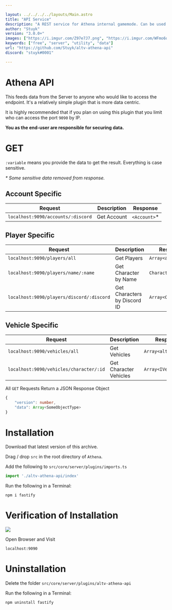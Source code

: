 ```yaml
---

layout: ../../../../layouts/Main.astro
title: "API Service"
description: "A REST service for Athena internal gamemode. Can be used to get various player data."
author: "Stuyk"
version: "3.0.0+"
images: ["https://i.imgur.com/Z97e7J7.png", "https://i.imgur.com/WFmo6uG.png", "https://i.imgur.com/mcHA98R.png"]
keywords: ["free", "server", "utility", "data"]
url: "https://github.com/Stuyk/altv-athena-api"
discord: "stuyk#0001"

---
```


# Athena API

This feeds data from the Server to anyone who would like to access the endpoint. It's a relatively simple plugin that is more data centric.

It is highly recommended that if you plan on using this plugin that you limit who can access the port `9090` by IP.

**You as the end-user are responsible for securing data.**

# GET

`:variable` means you provide the data to get the result. Everything is case sensitive.

_\* Some sensitive data removed from response._ 

## Account Specific

| Request                            | Description | Response     |
| ---------------------------------- | ----------- | ------------ |
| `localhost:9090/accounts/:discord` | Get Account | `<Account>`* |

## Player Specific

| Request                                   | Description                  | Response            |
| ----------------------------------------- | ---------------------------- | ------------------- |
| `localhost:9090/players/all`              | Get Players                  | `Array<alt.Player>` |
| `localhost:9090/players/name/:name`       | Get Character by Name        | `Character`         |
| `localhost:9090/players/discord/:discord` | Get Characters by Discord ID | `Array<Character>`  |

## Vehicle Specific

| Request                                 | Description            | Response             |
| --------------------------------------- | ---------------------- | -------------------- |
| `localhost:9090/vehicles/all`           | Get Vehicles           | `Array<alt.Vehicle>` |
| `localhost:9090/vehicles/character/:id` | Get Character Vehicles | `Array<IVehicle>`    |

All `GET` Requests Return a JSON Response Object

```ts
{
    "version": number,
    "data": Array<SomeObjectType>
}
```

# Installation

Download that latest version of this archive.

Drag / drop `src` in the root directory of `Athena`.

Add the following to `src/core/server/plugins/imports.ts`

```ts
import './altv-athena-api/index'
```

Run the following in a Terminal:

```
npm i fastify
```

# Verification of Installation

![](https://i.imgur.com/Tqa77vQ.png)

Open Browser and Visit

```
localhost:9090
```

# Uninstallation

Delete the folder `src/core/server/plugins/altv-athena-api`

Run the following in a Terminal:

```
npm uninstall fastify
```